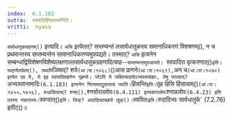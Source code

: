 ```yaml
---
index:  6.1.182
sutra:  स्वपादिहिंसामच्यनिटि।
vritti:  nyasa
---
```


`सार्वधातुकग्रहणम्()` इत्यादि। `अचि` इत्येतत्? सप्तम्यन्तं लसार्वधातुकस्य समानाधिकरणं विशषणम्(), न च प्रथमान्तस्य सप्तम्यन्तेन सामानाधिकरण्यमुपपद्यते। तस्मात्? `अचि` इत्यनेन सम्बन्धाद्विविशेषणविशेष्यलक्षणाल्लसार्वधातुकग्रहणादित्याह--`सप्तम्यन्तमुपजायते। `स्वपादिरा वृत्करणात्()` इति। यद्यप्येतदेवम्(), तथापि `ञिष्वप्? शये` (धा।पा।१०६८) `()आस प्राणने` (धा।पा।१०६९), `अन च` (धा।पा।१०७०) इत्येत एव ये, ते इह स्वपादिग्रहणेन गृह्रन्ते। परेऽपि ये जक्षित्यादयोऽभ्यस्तसंज्ञाः, तेषु परत्वात्? `अभ्यस्तानामादिः` (6.1.183) इत्यनेन नित्यमाद्युदात्तत्वं भवति। `हिंसन्ति` इति। `तृह हिसि हिंसायाम्()` (धा।पा।१४५५,१४५६), रुधादित्वाच्? श्नम्(), `श्नसोरल्लोपः` (6.4.111) इत्यकारलोपः `श्नान्नलोपः` (6.4.23) इति परस्य नकारस्य। `स्वप्यात्()` इति। लिङ्? अदादित्वाच्छपो लुक्()। `स्वपितः` इति। `रुदादिभ्यः सार्वधातुके` (7.2.76) इतीट्()॥
